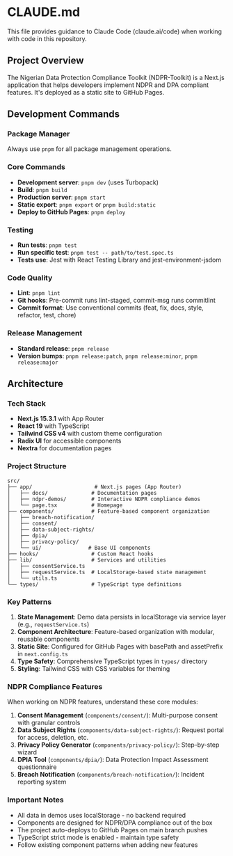# CLAUDE.md

This file provides guidance to Claude Code (claude.ai/code) when working with code in this repository.

## Project Overview

The Nigerian Data Protection Compliance Toolkit (NDPR-Toolkit) is a Next.js application that helps developers implement NDPR and DPA compliant features. It's deployed as a static site to GitHub Pages.

## Development Commands

### Package Manager
Always use `pnpm` for all package management operations.

### Core Commands
- **Development server**: `pnpm dev` (uses Turbopack)
- **Build**: `pnpm build`
- **Production server**: `pnpm start`
- **Static export**: `pnpm export` or `pnpm build:static`
- **Deploy to GitHub Pages**: `pnpm deploy`

### Testing
- **Run tests**: `pnpm test`
- **Run specific test**: `pnpm test -- path/to/test.spec.ts`
- **Tests use**: Jest with React Testing Library and jest-environment-jsdom

### Code Quality
- **Lint**: `pnpm lint`
- **Git hooks**: Pre-commit runs lint-staged, commit-msg runs commitlint
- **Commit format**: Use conventional commits (feat, fix, docs, style, refactor, test, chore)

### Release Management
- **Standard release**: `pnpm release`
- **Version bumps**: `pnpm release:patch`, `pnpm release:minor`, `pnpm release:major`

## Architecture

### Tech Stack
- **Next.js 15.3.1** with App Router
- **React 19** with TypeScript
- **Tailwind CSS v4** with custom theme configuration
- **Radix UI** for accessible components
- **Nextra** for documentation pages

### Project Structure
```
src/
├── app/                    # Next.js pages (App Router)
│   ├── docs/              # Documentation pages
│   ├── ndpr-demos/        # Interactive NDPR compliance demos
│   └── page.tsx           # Homepage
├── components/            # Feature-based component organization
│   ├── breach-notification/
│   ├── consent/
│   ├── data-subject-rights/
│   ├── dpia/
│   ├── privacy-policy/
│   └── ui/               # Base UI components
├── hooks/                 # Custom React hooks
├── lib/                   # Services and utilities
│   ├── consentService.ts
│   ├── requestService.ts  # LocalStorage-based state management
│   └── utils.ts
└── types/                 # TypeScript type definitions
```

### Key Patterns

1. **State Management**: Demo data persists in localStorage via service layer (e.g., `requestService.ts`)
2. **Component Architecture**: Feature-based organization with modular, reusable components
3. **Static Site**: Configured for GitHub Pages with basePath and assetPrefix in `next.config.ts`
4. **Type Safety**: Comprehensive TypeScript types in `types/` directory
5. **Styling**: Tailwind CSS with CSS variables for theming

### NDPR Compliance Features

When working on NDPR features, understand these core modules:

1. **Consent Management** (`components/consent/`): Multi-purpose consent with granular controls
2. **Data Subject Rights** (`components/data-subject-rights/`): Request portal for access, deletion, etc.
3. **Privacy Policy Generator** (`components/privacy-policy/`): Step-by-step wizard
4. **DPIA Tool** (`components/dpia/`): Data Protection Impact Assessment questionnaire
5. **Breach Notification** (`components/breach-notification/`): Incident reporting system

### Important Notes

- All data in demos uses localStorage - no backend required
- Components are designed for NDPR/DPA compliance out of the box
- The project auto-deploys to GitHub Pages on main branch pushes
- TypeScript strict mode is enabled - maintain type safety
- Follow existing component patterns when adding new features